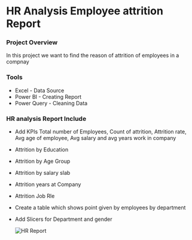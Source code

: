 # HR Analysis Employee attrition Report 

### Project Overview
In this project we want to find the reason of attrition of employees in a compnay

### Tools
- Excel - Data Source
- Power BI - Creating Report
- Power Query - Cleaning Data

### HR analysis Report Include
- Add KPIs Total number of Employees, Count of attrition, Attrition rate, Avg age of employee, Avg salary and avg years work in company
- Attrition by Education
- Attrition by Age Group
- Attrition by salary slab
- Attrition years at Company
- Attrition Job Rle
- Create a table which shows point given by employees by department
- Add Slicers for Department and gender

  ![HR Report](https://github.com/WaseemAbbas1986/HR-Analysis-Report-Power-BI/assets/168902203/fd75dac2-4c48-43c6-874d-eb686211b0bd)


